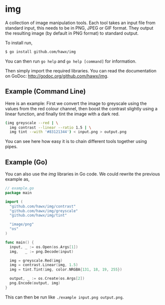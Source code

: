 # img

A collection of image manipulation tools. Each tool takes an input file from
standard input, this needs to be in PNG, JPEG or GIF format. They output the
resulting image (by default in PNG format) to standard output.

To install run,

``` bash
$ go install github.com/hawx/img
```

You can then run `go help` and `go help [command]` for information.

Then simply import the required libraries. You can read the documentation on
GoDoc: <http://godoc.org/github.com/hawx/img>.


## Example (Command Line)

Here is an example: First we convert the image to greyscale using the values
from the red colour channel, then boost the contrast slightly using a linear
function, and finally tint the image with a dark red.

``` bash
(img greyscale --red | \
  img contrast --linear --ratio 1.5 | \
  img tint --with '#83121344') < input.png > output.png
```

You can see here how easy it is to chain different tools together using pipes.


## Example (Go)

You can also use the _img_ libraries in Go code. We could rewrite the previous
example as,

``` go
// example.go
package main

import (
  "github.com/hawx/img/contrast"
  "github.com/hawx/img/greyscale"
  "github.com/hawx/img/tint"

  "image/png"
  "os"
)

func main() {
  input, _ := os.Open(os.Args[1])
  img,   _ := png.Decode(input)

  img = greyscale.Red(img)
  img = contrast.Linear(img, 1.5)
  img = tint.Tint(img, color.NRGBA{131, 18, 19, 255})

  output, _ := os.Create(os.Args[2])
  png.Encode(output, img)
}
```

This can then be run like `./example input.png output.png`.
